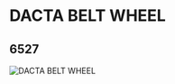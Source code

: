 # DACTA BELT WHEEL
## 6527
![DACTA BELT WHEEL](https://lc-www-live-s.legocdn.com/media/bricks/5/2/652724.jpg)